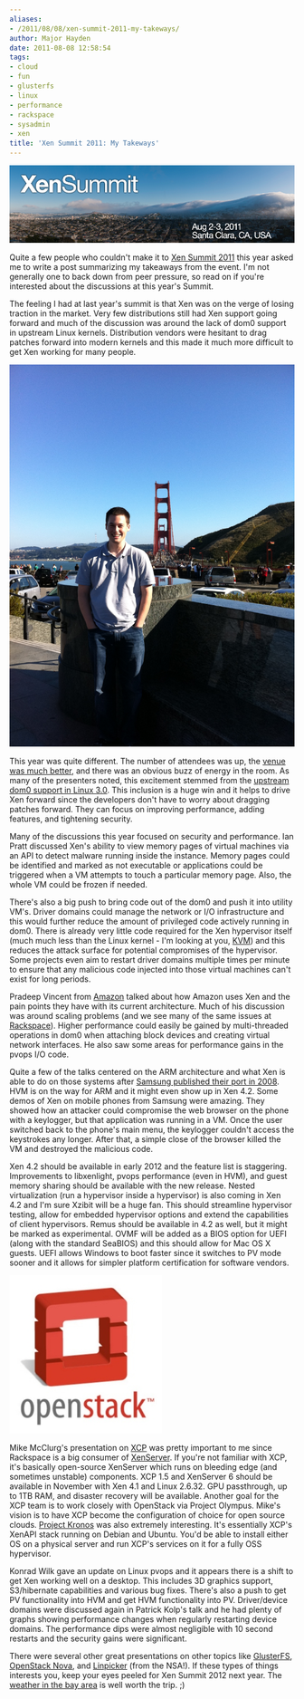 ```yaml
---
aliases:
- /2011/08/08/xen-summit-2011-my-takeways/
author: Major Hayden
date: 2011-08-08 12:58:54
tags:
- cloud
- fun
- glusterfs
- linux
- performance
- rackspace
- sysadmin
- xen
title: 'Xen Summit 2011: My Takeways'
---
```


![1]

Quite a few people who couldn't make it to [Xen Summit 2011][2] this year asked me to write a post summarizing my takeaways from the event. I'm not generally one to back down from peer pressure, so read on if you're interested about the discussions at this year's Summit.

The feeling I had at last year's summit is that Xen was on the verge of losing traction in the market. Very few distributions still had Xen support going forward and much of the discussion was around the lack of dom0 support in upstream Linux kernels. Distribution vendors were hesitant to drag patches forward into modern kernels and this made it much more difficult to get Xen working for many people.

![3]

This year was quite different. The number of attendees was up, the [venue was much better][4], and there was an obvious buzz of energy in the room. As many of the presenters noted, this excitement stemmed from the [upstream dom0 support in Linux 3.0][5]. This inclusion is a huge win and it helps to drive Xen forward since the developers don't have to worry about dragging patches forward. They can focus on improving performance, adding features, and tightening security.

Many of the discussions this year focused on security and performance. Ian Pratt discussed Xen's ability to view memory pages of virtual machines via an API to detect malware running inside the instance. Memory pages could be identified and marked as not executable or applications could be triggered when a VM attempts to touch a particular memory page. Also, the whole VM could be frozen if needed.

There's also a big push to bring code out of the dom0 and push it into utility VM's. Driver domains could manage the network or I/O infrastructure and this would further reduce the amount of privileged code actively running in dom0. There is already very little code required for the Xen hypervisor itself (much much less than the Linux kernel - I'm looking at you, [KVM][6]) and this reduces the attack surface for potential compromises of the hypervisor. Some projects even aim to restart driver domains multiple times per minute to ensure that any malicious code injected into those virtual machines can't exist for long periods.

Pradeep Vincent from [Amazon][7] talked about how Amazon uses Xen and the pain points they have with its current architecture. Much of his discussion was around scaling problems (and we see many of the same issues at [Rackspace][8]). Higher performance could easily be gained by multi-threaded operations in dom0 when attaching block devices and creating virtual network interfaces. He also saw some areas for performance gains in the pvops I/O code.

Quite a few of the talks centered on the ARM architecture and what Xen is able to do on those systems after [Samsung published their port in 2008][9]. HVM is on the way for ARM and it might even show up in Xen 4.2. Some demos of Xen on mobile phones from Samsung were amazing. They showed how an attacker could compromise the web browser on the phone with a keylogger, but that application was running in a VM. Once the user switched back to the phone's main menu, the keylogger couldn't access the keystrokes any longer. After that, a simple close of the browser killed the VM and destroyed the malicious code.

Xen 4.2 should be available in early 2012 and the feature list is staggering. Improvements to libxenlight, pvops performance (even in HVM), and guest memory sharing should be available with the new release. Nested virtualization (run a hypervisor inside a hypervisor) is also coming in Xen 4.2 and I'm sure Xzibit will be a huge fan. This should streamline hypervisor testing, allow for embedded hypervisor options and extend the capabilities of client hypervisors. Remus should be available in 4.2 as well, but it might be marked as experimental. OVMF will be added as a BIOS option for UEFI (along with the standard SeaBIOS) and this should allow for Mac OS X guests. UEFI allows Windows to boot faster since it switches to PV mode sooner and it allows for simpler platform certification for software vendors.

![10]

Mike McClurg's presentation on [XCP][11] was pretty important to me since Rackspace is a big consumer of [XenServer][12]. If you're not familiar with XCP, it's basically open-source XenServer which runs on bleeding edge (and sometimes unstable) components. XCP 1.5 and XenServer 6 should be available in November with Xen 4.1 and Linux 2.6.32. GPU passthrough, up to 1TB RAM, and disaster recovery will be available. Another goal for the XCP team is to work closely with OpenStack via Project Olympus. Mike's vision is to have XCP become the configuration of choice for open source clouds. [Project Kronos][13] was also extremely interesting. It's essentially XCP's XenAPI stack running on Debian and Ubuntu. You'd be able to install either OS on a physical server and run XCP's services on it for a fully OSS hypervisor.

Konrad Wilk gave an update on Linux pvops and it appears there is a shift to get Xen working well on a desktop. This includes 3D graphics support, S3/hibernate capabilities and various bug fixes. There's also a push to get PV functionality into HVM and get HVM functionality into PV. Driver/device domains were discussed again in Patrick Kolp's talk and he had plenty of graphs showing performance changes when regularly restarting device domains. The performance dips were almost negligible with 10 second restarts and the security gains were significant.

There were several other great presentations on other topics like [GlusterFS][14], [OpenStack Nova][15], and [Linpicker][16] (from the NSA!). If these types of things interests you, keep your eyes peeled for Xen Summit 2012 next year. The [weather in the bay area][17] is well worth the trip. ;)

 [1]: /wp-content/uploads/2011/08/xensummit_na11_small.png
 [2]: http://xen.org/community/xensummit.html
 [3]: /wp-content/uploads/2011/08/Photo-Aug-01-5-54-05-PM.jpeg
 [4]: http://www.citrix.com/tv/#videos/4386
 [5]: http://blog.xen.org/index.php/2011/06/14/linux-3-0-how-did-we-get-initial-domain-dom0-support-there/
 [6]: http://en.wikipedia.org/wiki/Kernel-based_Virtual_Machine
 [7]: http://aws.amazon.com/
 [8]: http://www.rackspace.com
 [9]: http://www.xen.org/products/xen_arm.html
 [10]: /wp-content/uploads/2011/08/OpenStackLogo_270x279.jpg
 [11]: http://www.xen.org/products/cloudxen.html
 [12]: http://www.citrix.com/English/ps2/products/product.asp?contentID=683148
 [13]: http://blog.xen.org/index.php/2011/07/22/project-kronos/
 [14]: http://www.gluster.org/
 [15]: http://nova.openstack.org/
 [16]: http://cgit.freedesktop.org/~ewalsh/linpicker/
 [17]: http://weatherspark.com/#!dashboard;q=santa+clara,+ca